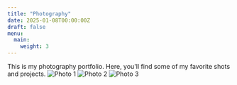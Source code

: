 ```yaml
---
title: "Photography"
date: 2025-01-08T00:00:00Z
draft: false
menu: 
  main: 
    weight: 3
---
```

This is my photography portfolio. Here, you'll find some of my favorite shots and projects.
![Photo 1](images/photography/photo1.jpg)
![Photo 2](images/photography/photo2.jpg)
![Photo 3](images/photography/photo3.jpg)